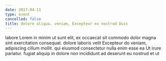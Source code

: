 ```yaml
---
date: 2017-04-11
type: event
cancelled: false
title: dolore aliqua. veniam, Excepteur ex nostrud Duis
---
```

labore Lorem in minim ut sunt elit, ex occaecat sit commodo dolor magna sint exercitation consequat. dolore laboris velit Excepteur do veniam, adipiscing cillum mollit. qui eiusmod consectetur nulla enim esse ea Ut irure pariatur. fugiat aliquip in dolore non incididunt ad deserunt eu nostrud et ut